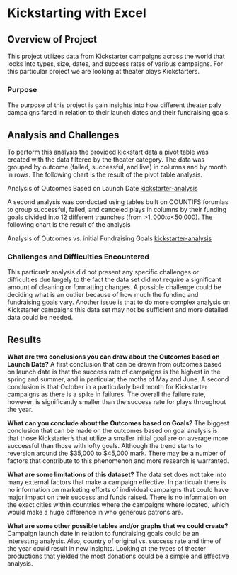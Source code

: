 # Kickstarting with Excel

## Overview of Project
This project utilizes data from Kickstarter campaigns across the world that looks into types, size, dates, and success rates of various campaigns. For this particular project we are looking at theater plays Kickstarters. 
### Purpose
The purpose of this project is gain insights into how different theater paly campaigns fared in relation to their launch dates and their fundraising goals. 
## Analysis and Challenges
To perform this analysis the provided kickstart data a pivot table was created with the data filtered by the theater category. The data was grouped by outcome (failed, successful, and live) in columns and by month in rows. The following chart is the result of the pivot table analysis. 

Analysis of Outcomes Based on Launch Date [kickstarter-analysis](docs/Theater_Outcomes_vs_Launch.png)

A second analysis was conducted using tables built on COUNTIFS forumlas to group successful, failed, and canceled plays in columns by their funding goals divided into 12 different traunches (from >$1,000 to <$50,000). The following chart is the result of the analysis

Analysis of Outcomes vs. initial Fundraising Goals
[kickstarter-analysis](docs/Outcomes_vs_Goals.png)



### Challenges and Difficulties Encountered
This particualr analysis did not present any specific challenges or difficulties due largely to the fact the data set did not require a significant amount of cleaning or formatting changes. A possible challenge could be deciding what is an outlier because of how much the funding and fundraising goals vary. Another issue is that to do more complex analysis on Kickstarter campaigns this data set may not be sufficient and more detailed data could be needed. 

## Results

**What are two conclusions you can draw about the Outcomes based on Launch Date?**
A first conclusion that can be drawn from outcomes based on launch date is that the success rate of campaigns is the highest in the spring and summer, and in particular, the moths of May and June. A second conclusion is that October in a particularly bad month for Kickstarter campaigns as there is a spike in failures. The overall the failure rate, however, is significantly smaller than the success rate for plays throughout the year. 

**What can you conclude about the Outcomes based on Goals?**
The biggest conclusion that can be made on the outcomes based on goal analysis is that those Kickstarter’s that utilize a smaller initial goal are on average more successful than those with lofty goals. Although the trend starts to reversion around the $35,000 to $45,000 mark. There may be a number of factors that contribute to this phenomenon and more research is warranted. 
 
 **What are some limitations of this dataset?**
The data set does not take into many external factors that make a campaign effective. In particualr there is no information on marketing efforts of individual campaigns that could have major impact on their success and funds raised. There is no information on the exact cities within countries where the campaigns where located, which would make a huge difference in who generous patrons are. 

**What are some other possible tables and/or graphs that we could create?**
Campaign launch date in relation to fundraising goals could be an interesting analysis. Also, country of original vs. success rate and time of the year could result in new insights. Looking at the types of theater productions that yielded the most donations could be a simple and effective analysis.

